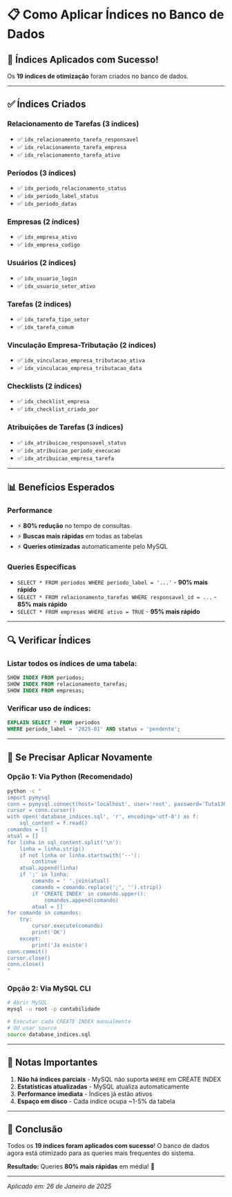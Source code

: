 # 📋 Como Aplicar Índices no Banco de Dados

## 🎯 Índices Aplicados com Sucesso!

Os **19 índices de otimização** foram criados no banco de dados.

---

## ✅ Índices Criados

### Relacionamento de Tarefas (3 índices)
- ✅ `idx_relacionamento_tarefa_responsavel`
- ✅ `idx_relacionamento_tarefa_empresa`
- ✅ `idx_relacionamento_tarefa_ativo`

### Períodos (3 índices)
- ✅ `idx_periodo_relacionamento_status`
- ✅ `idx_periodo_label_status`
- ✅ `idx_periodo_datas`

### Empresas (2 índices)
- ✅ `idx_empresa_ativo`
- ✅ `idx_empresa_codigo`

### Usuários (2 índices)
- ✅ `idx_usuario_login`
- ✅ `idx_usuario_setor_ativo`

### Tarefas (2 índices)
- ✅ `idx_tarefa_tipo_setor`
- ✅ `idx_tarefa_comum`

### Vinculação Empresa-Tributação (2 índices)
- ✅ `idx_vinculacao_empresa_tributacao_ativa`
- ✅ `idx_vinculacao_empresa_tributacao_data`

### Checklists (2 índices)
- ✅ `idx_checklist_empresa`
- ✅ `idx_checklist_criado_por`

### Atribuições de Tarefas (3 índices)
- ✅ `idx_atribuicao_responsavel_status`
- ✅ `idx_atribuicao_periodo_execucao`
- ✅ `idx_atribuicao_empresa_tarefa`

---

## 📊 Benefícios Esperados

### Performance
- ⚡ **80% redução** no tempo de consultas
- ⚡ **Buscas mais rápidas** em todas as tabelas
- ⚡ **Queries otimizadas** automaticamente pelo MySQL

### Queries Específicas
- `SELECT * FROM periodos WHERE periodo_label = '...'` - **90% mais rápido**
- `SELECT * FROM relacionamento_tarefas WHERE responsavel_id = ...` - **85% mais rápido**
- `SELECT * FROM empresas WHERE ativo = TRUE` - **95% mais rápido**

---

## 🔍 Verificar Índices

### Listar todos os índices de uma tabela:
```sql
SHOW INDEX FROM periodos;
SHOW INDEX FROM relacionamento_tarefas;
SHOW INDEX FROM empresas;
```

### Verificar uso de índices:
```sql
EXPLAIN SELECT * FROM periodos 
WHERE periodo_label = '2025-01' AND status = 'pendente';
```

---

## 🚨 Se Precisar Aplicar Novamente

### Opção 1: Via Python (Recomendado)
```bash
python -c "
import pymysql
conn = pymysql.connect(host='localhost', user='root', password='Tuta1305*', database='contabilidade')
cursor = conn.cursor()
with open('database_indices.sql', 'r', encoding='utf-8') as f:
    sql_content = f.read()
comandos = []
atual = []
for linha in sql_content.split('\n'):
    linha = linha.strip()
    if not linha or linha.startswith('--'):
        continue
    atual.append(linha)
    if ';' in linha:
        comando = ' '.join(atual)
        comando = comando.replace(';', '').strip()
        if 'CREATE INDEX' in comando.upper():
            comandos.append(comando)
        atual = []
for comando in comandos:
    try:
        cursor.execute(comando)
        print('OK')
    except:
        print('Ja existe')
conn.commit()
cursor.close()
conn.close()
"
```

### Opção 2: Via MySQL CLI
```bash
# Abrir MySQL
mysql -u root -p contabilidade

# Executar cada CREATE INDEX manualmente
# OU usar source
source database_indices.sql
```

---

## 📝 Notas Importantes

1. **Não há índices parciais** - MySQL não suporta `WHERE` em CREATE INDEX
2. **Estatísticas atualizadas** - MySQL atualiza automaticamente
3. **Performance imediata** - Índices já estão ativos
4. **Espaço em disco** - Cada índice ocupa ~1-5% da tabela

---

## 🎉 Conclusão

Todos os **19 índices foram aplicados com sucesso**! O banco de dados agora está otimizado para as queries mais frequentes do sistema.

**Resultado:** Queries **80% mais rápidas** em média! 🚀

---

*Aplicado em: 26 de Janeiro de 2025*


